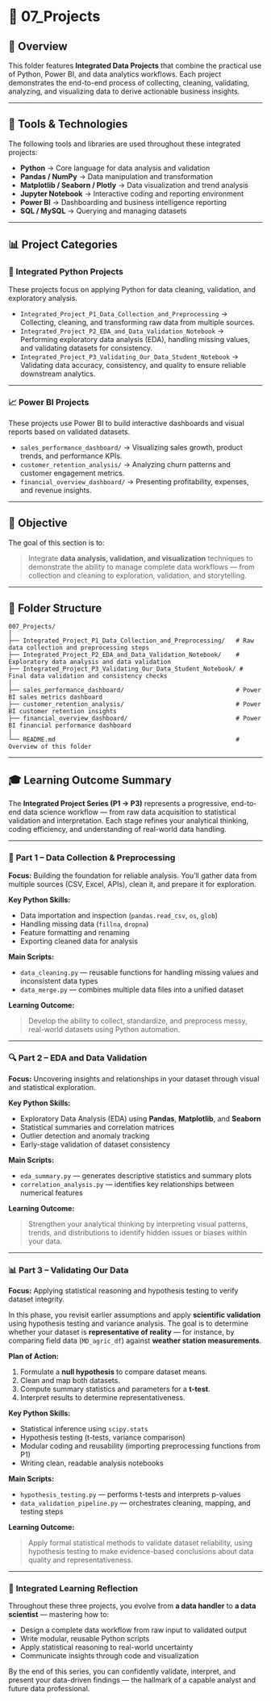 # 🧠 07_Projects

## 📘 Overview

This folder features **Integrated Data Projects** that combine the practical use of Python, Power BI, and data analytics workflows. Each project demonstrates the end-to-end process of collecting, cleaning, validating, analyzing, and visualizing data to derive actionable business insights.

---

## 🧰 Tools & Technologies

The following tools and libraries are used throughout these integrated projects:

* **Python** → Core language for data analysis and validation
* **Pandas / NumPy** → Data manipulation and transformation
* **Matplotlib / Seaborn / Plotly** → Data visualization and trend analysis
* **Jupyter Notebook** → Interactive coding and reporting environment
* **Power BI** → Dashboarding and business intelligence reporting
* **SQL / MySQL** → Querying and managing datasets

---

## 📊 Project Categories

### 🧮 Integrated Python Projects

These projects focus on applying Python for data cleaning, validation, and exploratory analysis.

* `Integrated_Project_P1_Data_Collection_and_Preprocessing` → Collecting, cleaning, and transforming raw data from multiple sources.
* `Integrated_Project_P2_EDA_and_Data_Validation_Notebook` → Performing exploratory data analysis (EDA), handling missing values, and validating datasets for consistency.
* `Integrated_Project_P3_Validating_Our_Data_Student_Notebook` → Validating data accuracy, consistency, and quality to ensure reliable downstream analytics.

---

### 📈 Power BI Projects

These projects use Power BI to build interactive dashboards and visual reports based on validated datasets.

* `sales_performance_dashboard/` → Visualizing sales growth, product trends, and performance KPIs.
* `customer_retention_analysis/` → Analyzing churn patterns and customer engagement metrics.
* `financial_overview_dashboard/` → Presenting profitability, expenses, and revenue insights.

---

## 🚀 Objective

The goal of this section is to:

> Integrate **data analysis, validation, and visualization** techniques to demonstrate the ability to manage complete data workflows — from collection and cleaning to exploration, validation, and storytelling.

---

## 📁 Folder Structure

```
007_Projects/
│
├── Integrated_Project_P1_Data_Collection_and_Preprocessing/   # Raw data collection and preprocessing steps
├── Integrated_Project_P2_EDA_and_Data_Validation_Notebook/    # Exploratory data analysis and data validation
├── Integrated_Project_P3_Validating_Our_Data_Student_Notebook/ # Final data validation and consistency checks
│
├── sales_performance_dashboard/                               # Power BI sales metrics dashboard
├── customer_retention_analysis/                               # Power BI customer retention insights
├── financial_overview_dashboard/                              # Power BI financial performance dashboard
│
└── README.md                                                  # Overview of this folder
```

---

## 🎓 Learning Outcome Summary

The **Integrated Project Series (P1 → P3)** represents a progressive, end-to-end data science workflow — from raw data acquisition to statistical validation and interpretation. Each stage refines your analytical thinking, coding efficiency, and understanding of real-world data handling.

---

### 🧩 **Part 1 – Data Collection & Preprocessing**

**Focus:** Building the foundation for reliable analysis.
You’ll gather data from multiple sources (CSV, Excel, APIs), clean it, and prepare it for exploration.

**Key Python Skills:**

* Data importation and inspection (`pandas.read_csv`, `os`, `glob`)
* Handling missing data (`fillna`, `dropna`)
* Feature formatting and renaming
* Exporting cleaned data for analysis

**Main Scripts:**

* `data_cleaning.py` — reusable functions for handling missing values and inconsistent data types
* `data_merge.py` — combines multiple data files into a unified dataset

**Learning Outcome:**

> Develop the ability to collect, standardize, and preprocess messy, real-world datasets using Python automation.

---

### 🔍 **Part 2 – EDA and Data Validation**

**Focus:** Uncovering insights and relationships in your dataset through visual and statistical exploration.

**Key Python Skills:**

* Exploratory Data Analysis (EDA) using **Pandas**, **Matplotlib**, and **Seaborn**
* Statistical summaries and correlation matrices
* Outlier detection and anomaly tracking
* Early-stage validation of dataset consistency

**Main Scripts:**

* `eda_summary.py` — generates descriptive statistics and summary plots
* `correlation_analysis.py` — identifies key relationships between numerical features

**Learning Outcome:**

> Strengthen your analytical thinking by interpreting visual patterns, trends, and distributions to identify hidden issues or biases within your data.

---

### 📊 **Part 3 – Validating Our Data**

**Focus:** Applying statistical reasoning and hypothesis testing to verify dataset integrity.

In this phase, you revisit earlier assumptions and apply **scientific validation** using hypothesis testing and variance analysis.
The goal is to determine whether your dataset is **representative of reality** — for instance, by comparing field data (`MD_agric_df`) against **weather station measurements**.

**Plan of Action:**

1. Formulate a **null hypothesis** to compare dataset means.
2. Clean and map both datasets.
3. Compute summary statistics and parameters for a **t-test**.
4. Interpret results to determine representativeness.

**Key Python Skills:**

* Statistical inference using `scipy.stats`
* Hypothesis testing (t-tests, variance comparison)
* Modular coding and reusability (importing preprocessing functions from P1)
* Writing clean, readable analysis notebooks

**Main Scripts:**

* `hypothesis_testing.py` — performs t-tests and interprets p-values
* `data_validation_pipeline.py` — orchestrates cleaning, mapping, and testing steps

**Learning Outcome:**

> Apply formal statistical methods to validate dataset reliability, using hypothesis testing to make evidence-based conclusions about data quality and representativeness.

---

### 🧠 **Integrated Learning Reflection**

Throughout these three projects, you evolve from **a data handler** to **a data scientist** — mastering how to:

* Design a complete data workflow from raw input to validated output
* Write modular, reusable Python scripts
* Apply statistical reasoning to real-world uncertainty
* Communicate insights through code and visualization

By the end of this series, you can confidently validate, interpret, and present your data-driven findings — the hallmark of a capable analyst and future data professional.

